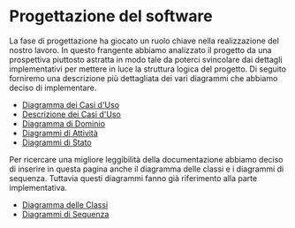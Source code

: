 # Progettazione del software

La fase di progettazione ha giocato un ruolo chiave nella realizzazione del nostro lavoro. In questo frangente abbiamo analizzato il progetto da una prospettiva piuttosto astratta in modo tale da poterci svincolare dai dettagli implementativi per mettere in luce la struttura logica del progetto.
Di seguito forniremo una descrizione più dettagliata dei vari diagrammi che abbiamo deciso di implementare.

* [Diagramma dei Casi d'Uso](3.1.1-UseCaseDiagram.md)
* [Descrizione dei Casi d'Uso](3.1.2-UseCaseDescription.md)
* [Diagramma di Dominio](3.2-DomainDiagram.md)
* [Diagrammi di Attività](3.3-ActivityDiagram.md)
* [Diagrammi di Stato](3.4-StateDiagram.md)

Per ricercare una migliore leggibilità della documentazione abbiamo deciso di inserire in questa pagina anche il diagramma delle classi e i diagrammi di sequenza. Tuttavia questi diagrammi fanno già riferimento alla parte implementativa.
* [Diagramma delle Classi](../04-Implementazione/4.3-ClassDiagram.md)
* [Diagrammi di Sequenza](../04-Implementazione/4.4-SequenceDiagram.md)   